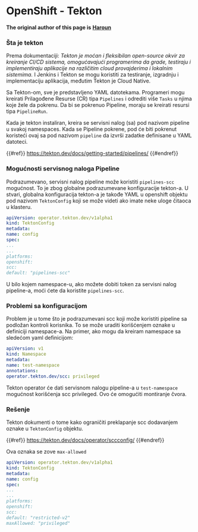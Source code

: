 # OpenShift - Tekton

**The original author of this page is** [**Haroun**](https://www.linkedin.com/in/haroun-al-mounayar-571830211)

### Šta je tekton

Prema dokumentaciji: _Tekton je moćan i fleksibilan open-source okvir za kreiranje CI/CD sistema, omogućavajući programerima da grade, testiraju i implementiraju aplikacije na različitim cloud provajderima i lokalnim sistemima._ I Jenkins i Tekton se mogu koristiti za testiranje, izgradnju i implementaciju aplikacija, međutim Tekton je Cloud Native.&#x20;

Sa Tekton-om, sve je predstavljeno YAML datotekama. Programeri mogu kreirati Prilagođene Resurse (CR) tipa `Pipelines` i odrediti više `Tasks` u njima koje žele da pokrenu. Da bi se pokrenuo Pipeline, moraju se kreirati resursi tipa `PipelineRun`.

Kada je tekton instaliran, kreira se servisni nalog (sa) pod nazivom pipeline u svakoj namespaces. Kada se Pipeline pokrene, pod će biti pokrenut koristeći ovaj sa pod nazivom `pipeline` da izvrši zadatke definisane u YAML datoteci.

{{#ref}}
https://tekton.dev/docs/getting-started/pipelines/
{{#endref}}

### Mogućnosti servisnog naloga Pipeline

Podrazumevano, servisni nalog pipeline može koristiti `pipelines-scc` mogućnost. To je zbog globalne podrazumevane konfiguracije tekton-a. U stvari, globalna konfiguracija tekton-a je takođe YAML u openshift objektu pod nazivom `TektonConfig` koji se može videti ako imate neke uloge čitaoca u klasteru.
```yaml
apiVersion: operator.tekton.dev/v1alpha1
kind: TektonConfig
metadata:
name: config
spec:
...
...
platforms:
openshift:
scc:
default: "pipelines-scc"
```
U bilo kojem namespace-u, ako možete dobiti token za servisni nalog pipeline-a, moći ćete da koristite `pipelines-scc`.

### Problemi sa konfiguracijom

Problem je u tome što je podrazumevani scc koji može koristiti pipeline sa podložan kontroli korisnika. To se može uraditi korišćenjem oznake u definiciji namespace-a. Na primer, ako mogu da kreiram namespace sa sledećom yaml definicijom:
```yaml
apiVersion: v1
kind: Namespace
metadata:
name: test-namespace
annotations:
operator.tekton.dev/scc: privileged
```
Tekton operator će dati servisnom nalogu pipeline-a u `test-namespace` mogućnost korišćenja scc privileged. Ovo će omogućiti montiranje čvora.

### Rešenje

Tekton dokumenti o tome kako ograničiti preklapanje scc dodavanjem oznake u `TektonConfig` objektu.

{{#ref}}
https://tekton.dev/docs/operator/sccconfig/
{{#endref}}

Ova oznaka se zove `max-allowed`&#x20;
```yaml
apiVersion: operator.tekton.dev/v1alpha1
kind: TektonConfig
metadata:
name: config
spec:
...
...
platforms:
openshift:
scc:
default: "restricted-v2"
maxAllowed: "privileged"
```

